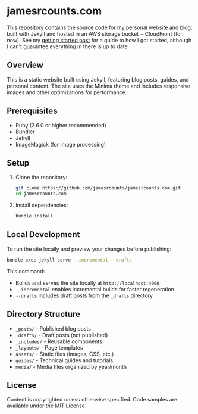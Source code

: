 # jamesrcounts.com

This repository contains the source code for my personal website and blog, built with Jekyll and hosted in an AWS storage bucket + CloudFront (for now). See my [getting started post](https://jamesrcounts.com/2017/03/16/getting-started-with-serverless.html) for a guide to how I got started, although I can't guarantee everything in there is up to date.

## Overview

This is a static website built using Jekyll, featuring blog posts, guides, and personal content. The site uses the Minima theme and includes responsive images and other optimizations for performance.

## Prerequisites

- Ruby (2.6.0 or higher recommended)
- Bundler
- Jekyll
- ImageMagick (for image processing)

## Setup

1. Clone the repository:
   ```bash
   git clone https://github.com/jamesrcounts/jamesrcounts.com.git
   cd jamesrcounts.com
   ```

2. Install dependencies:
   ```bash
   bundle install
   ```

## Local Development

To run the site locally and preview your changes before publishing:

```bash
bundle exec jekyll serve --incremental --drafts
```

This command:
- Builds and serves the site locally at `http://localhost:4000`
- `--incremental` enables incremental builds for faster regeneration
- `--drafts` includes draft posts from the `_drafts` directory

## Directory Structure

- `_posts/` - Published blog posts
- `_drafts/` - Draft posts (not published)
- `_includes/` - Reusable components
- `_layouts/` - Page templates
- `assets/` - Static files (images, CSS, etc.)
- `guides/` - Technical guides and tutorials
- `media/` - Media files organized by year/month

## License

Content is copyrighted unless otherwise specified. Code samples are available under the MIT License.